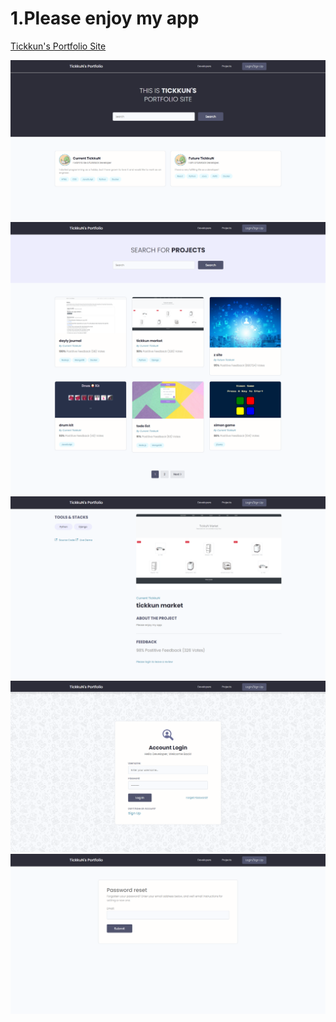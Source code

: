 # 1.Please enjoy my app
<a href = "https://tickkun-portfolio.herokuapp.com/" > Tickkun's Portfolio Site </a>

<img src="static/images/001.png">
<img src="static/images/002.png">
<img src="static/images/003.png">
<img src="static/images/004.png">
<img src="static/images/005.png">
